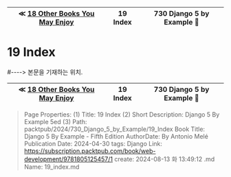
| ≪ [ 18 Other Books You May Enjoy ](/packtpub/2024/730_Django_5_by_Example/18_Other_Books_You_May_Enjoy) | 19 Index | 730 Django 5 by Example 🔔 |
|:----:|:----:|:----:|

# 19 Index
#----> 본문을 기재하는 위치.



| ≪ [ 18 Other Books You May Enjoy ](/packtpub/2024/730_Django_5_by_Example/18_Other_Books_You_May_Enjoy) | 19 Index | 730 Django 5 by Example 🔔 |
|:----:|:----:|:----:|

> Page Properties:
> (1) Title: 19 Index
> (2) Short Description: Django 5 By Example 5ed
> (3) Path: packtpub/2024/730_Django_5_by_Example/19_Index
> Book Title: Django 5 By Example - Fifth Edition
> AuthorDate: By Antonio Melé Publication Date: 2024-04-30
> tags: Django
> Link: https://subscription.packtpub.com/book/web-development/9781805125457/1
> create: 2024-08-13 화 13:49:12
> .md Name: 19_index.md

